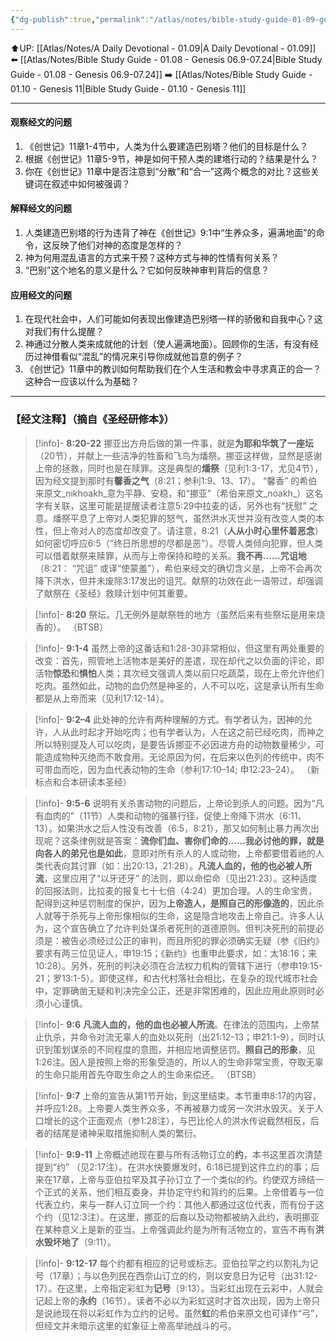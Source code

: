 ```yaml
---
{"dg-publish":true,"permalink":"/atlas/notes/bible-study-guide-01-09-genesis-08-20-09-17/"}
---
```


⬆️UP: [[Atlas/Notes/A Daily Devotional - 01.09\|A Daily Devotional - 01.09]]
⬅️ [[Atlas/Notes/Bible Study Guide - 01.08 - Genesis 06.9-07.24\|Bible Study Guide - 01.08 - Genesis 06.9-07.24]]
➡️ [[Atlas/Notes/Bible Study Guide - 01.10 - Genesis 11\|Bible Study Guide - 01.10 - Genesis 11]]

---
#### 观察经文的问题

1. 《创世记》11章1-4节中，人类为什么要建造巴别塔？他们的目标是什么？
2. 根据《创世记》11章5-9节，神是如何干预人类的建塔行动的？结果是什么？
3. 你在《创世记》11章中是否注意到“分散”和“合一”这两个概念的对比？这些关键词在叙述中如何被强调？
#### 解释经文的问题

1. 人类建造巴别塔的行为违背了神在《创世记》9:1中“生养众多，遍满地面”的命令，这反映了他们对神的态度是怎样的？
2. 神为何用混乱语言的方式来干预？这种方式与神的性情有何关系？
3. “巴别”这个地名的意义是什么？它如何反映神审判背后的信息？
#### 应用经文的问题

1. 在现代社会中，人们可能如何表现出像建造巴别塔一样的骄傲和自我中心？这对我们有什么提醒？
2. 神通过分散人类来成就他的计划（使人遍满地面）。回顾你的生活，有没有经历过神借看似“混乱”的情况来引导你成就他旨意的例子？
3. 《创世记》11章中的教训如何帮助我们在个人生活和教会中寻求真正的合一？这种合一应该以什么为基础？

---
### 【经文注释】（摘自《圣经研修本》）

> [!info]- **8:20-22**
> 挪亚出方舟后做的第一件事，就是**为耶和华筑了一座坛**（20节），并献上一些洁净的牲畜和飞鸟为燔祭。挪亚这样做，显然是感谢上帝的拯救，同时也是在赎罪。这是典型的**燔祭**（见利1:3-17，尤见4节），因为经文提到那时有**馨香之气**（8:21；参利1:9、13、17）。 “馨香” 的希伯来原文_nikhoakh_意为平静、安稳，和“挪亚”（希伯来原文_noakh_）这名字有关联，这里可能是提醒读者注意5:29中拉麦的话，另外也有“抚慰” 之意。燔祭平息了上帝对人类犯罪的怒气，虽然洪水灭世并没有改变人类的本性，但上帝对人的态度却改变了。请注意，8:21（**人从小时心里怀着恶念**）如何密切呼应6:5（“终日所思想的尽都是恶”）。尽管人类倾向犯罪，但人类可以借着献祭来赎罪，从而与上帝保持和睦的关系。**我不再……咒诅地**（8:21： “咒诅” 或译“使蒙羞”），希伯来经文的确切含义是，上帝不会再次降下洪水，但并未废除3:17发出的诅咒。献祭的功效在此一语带过，却强调了献祭在《圣经》救赎计划中何其重要。

> [!info]- **8:20**
> 祭坛。几无例外是献祭牲的地方（虽然后来有些祭坛是用来烧香的）。 （BTSB）

> [!info]- **9:1-4**
> 虽然上帝的这番话和1:28-30非常相似，但这里有两处重要的改变：首先，照管地上活物本是美好的差遣，现在却代之以负面的评论，即活物**惊恐**和**惧怕**人类；其次经文强调人类以前只吃蔬菜，现在上帝允许他们吃肉。虽然如此，动物的血仍然是神圣的，人不可以吃，这是承认所有生命都是从上帝而来（见利17:12-14）。

> [!info]- **9:2–4**
> 此处神的允许有两种理解的方式。有学者认为，因神的允许，人从此时起才开始吃肉；也有学者认为，人在这之前已经吃肉，而神之所以特别提及人可以吃肉，是要告诉挪亚不必因进方舟的动物数量稀少，可能造成物种灭绝而不敢食用。无论原因为何，在后来以色列的传统中，肉不可带血而吃，因为血代表动物的生命（参利17:10–14; 申12:23–24）。 （新标点和合本研读本圣经）

> [!info]- **9:5-6**
> 说明有关杀害动物的问题后，上帝论到杀人的问题。因为“凡有血肉的”（11节）人类和动物的强暴行径，促使上帝降下洪水（6:11、13）。如果洪水之后人性没有改善（6:5，8:21），那又如何制止暴力再次出现呢？这条律例就是答案：**流你们血、害你们命的……我必讨他的罪，就是向各人的弟兄也是如此**，意即对所有杀人的人或动物，上帝都要借着祂的人类代表向其讨罪（如：出20:13，21:28）。**凡流人血的，他的也必被人所流**，这里应用了“以牙还牙” 的法则，即以命偿命（见出21:23）。这种适度的回报法则，比拉麦的报复七十七倍（4:24）更加合理。人的生命宝贵，配得到这种惩罚制度的保护，因为**上帝造人，是照自己的形像造的**，因此杀人就等于杀死与上帝形像相似的生命，这是隐含地攻击上帝自己。许多人认为，这个宣告确立了允许判处谋杀者死刑的道德原则。但判决死刑的前提必须是：被告必须经过公正的审判，而且所犯的罪必须确实无疑（参《旧约》要求有两三位见证人，申19:15；《新约》也重申此要求，如：太18:16；来10:28）。另外，死刑的判决必须在合法权力机构的管辖下进行（参申19:15-21；罗13:1-5）。即使这样，和古代村落社会相比，在复杂的现代城市社会中，定罪确凿无疑和判决完全公正，还是非常困难的，因此应用此原则时必须小心谨慎。

> [!info]- **9:6** 
> **凡流人血的，他的血也必被人所流**。在律法的范围内，上帝禁止仇杀，并命令对流无辜人的血处以死刑（出21:12-13；申21:1-9），同时认识到策划谋杀的不同程度的意图，并相应地调整惩罚。**照自己的形象**，见1:26注。因人是按照上帝的形象受造的，所以人的生命非常宝贵，夺取无辜的生命只能用首先夺取生命之人的生命来偿还。 （BTSB）

> [!info]- **9:7**
> 上帝的宣告从第1节开始，到这里结束。本节重申8:17的内容，并呼应1:28。上帝要人类生养众多，不再被暴力或另一次洪水毁灭。关于人口增长的这个正面观点（参1:28注），与巴比伦人的洪水传说截然相反，后者的结尾是诸神采取措施抑制人类的繁衍。

> [!info]- **9:9-11**
> 上帝概述祂现在要与所有活物订立的**约**，本书这里首次清楚提到“约” （见2:17注）。在洪水快要爆发时，6:18已提到这件立约的事；后来在17章，上帝与亚伯拉罕及其子孙订立了一个类似的约。约使双方缔结一个正式的关系，他们相互委身，并协定守约和背约的后果。上帝借着与一位代表立约，来与一群人订立同一个约：其他人都通过这位代表，而有份于这个约（见12:3注）。在这里，挪亚的后裔以及动物都被纳入此约，表明挪亚在某种意义上是新的亚当。上帝强调此约是为所有活物立的，宣告不再有**洪水毁坏地了**（9:11）。

> [!info]- **9:12-17**
> 每个约都有相应的记号或标志。亚伯拉罕之约以割礼为记号（17章）；与以色列民在西奈山订立的约，则以安息日为记号（出31:12-17）。在这里，上帝指定彩虹为**记号**（9:13）。当彩虹出现在云彩中，人就会记起上帝的**永约**（16节）。读者不必以为彩虹这时才首次出现，因为上帝只是说祂现在将以彩虹作为立约的记号。虽然**虹**的希伯来原文也可译作“弓”，但经文并未暗示这里的虹象征上帝高举祂战斗的弓。